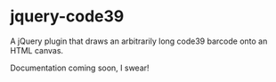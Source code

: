 jquery-code39
=============

A jQuery plugin that draws an arbitrarily long code39 barcode onto an HTML canvas.

Documentation coming soon, I swear!
